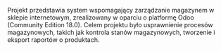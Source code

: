 Projekt przedstawia system wspomagający zarządzanie magazynem w sklepie internetowym, zrealizowany w oparciu o platformę Odoo (Community Edition 18.0).
Celem projektu było usprawnienie procesów magazynowych, takich jak kontrola stanów magazynowych, tworzenie i eksport raportów o produktach.
